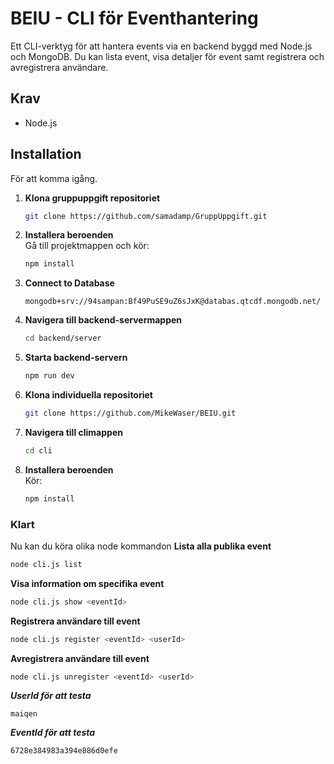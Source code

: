 # BEIU - CLI för Eventhantering

Ett CLI-verktyg för att hantera events via en backend byggd med Node.js och MongoDB. Du kan lista event, visa detaljer för event samt registrera och avregistrera användare.

## Krav

* Node.js

 ## Installation

För att komma igång.



1. **Klona gruppuppgift repositoriet**  
   ```bash
   git clone https://github.com/samadamp/GruppUppgift.git
   ```
2. **Installera beroenden**  
   Gå till projektmappen och kör:
   ```bash
   npm install
   ```
3. **Connect to Database**
   ```
   mongodb+srv://94sampan:Bf49PuSE9uZ6sJxK@databas.qtcdf.mongodb.net/
   ```
5. **Navigera till backend-servermappen**
   ```bash
   cd backend/server
   ```
6. **Starta backend-servern**
   ```bash
   npm run dev
   ```

   
7. **Klona individuella repositoriet**
   ```bash
   git clone https://github.com/MikeWaser/BEIU.git
   ```
8. **Navigera till climappen**
   ```bash
   cd cli
   ```
9. **Installera beroenden**  
  Kör:
   ```bash
   npm install
   ```
### Klart
Nu kan du köra olika node kommandon
**Lista alla publika event**
```bash
node cli.js list
```
**Visa information om specifika event**
```bash
node cli.js show <eventId>
```
**Registrera användare till event**
```bash
node cli.js register <eventId> <userId>
```
**Avregistrera användare till event**
```bash
node cli.js unregister <eventId> <userId>
```

***UserId för att testa***
```
maiqen
```
***EventId för att testa***
```
6728e384983a394e886d0efe
```
